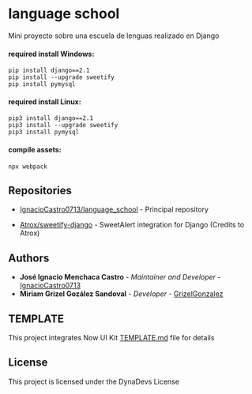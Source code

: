 # language school
Mini proyecto sobre una escuela de lenguas realizado en Django

#### required install Windows:

```
pip install django==2.1
pip install --upgrade sweetify
pip install pymysql
```

#### required install Linux:

```
pip3 install django==2.1
pip3 install --upgrade sweetify
pip3 install pymysql
```

#### compile assets:

```
npx webpack
```

## Repositories

* [IgnacioCastro0713/language_school](https://github.com/IgnacioCastro0713/language_school) - Principal repository

* [Atrox/sweetify-django](https://github.com/Atrox/sweetify-django) - SweetAlert integration for Django (Credits to Atrox)

## Authors

* **José Ignacio Menchaca Castro** - *Maintainer and Developer* - [IgnacioCastro0713](https://github.com/IgnacioCastro0713)
* **Miriam Grizel Gozález Sandoval** - *Developer* - [GrizelGonzalez](https://github.com/GrizelGonzalez)

## TEMPLATE

This project integrates Now UI Kit [TEMPLATE.md](TEMPLATE.md) file for details
## License

This project is licensed under the DynaDevs License

